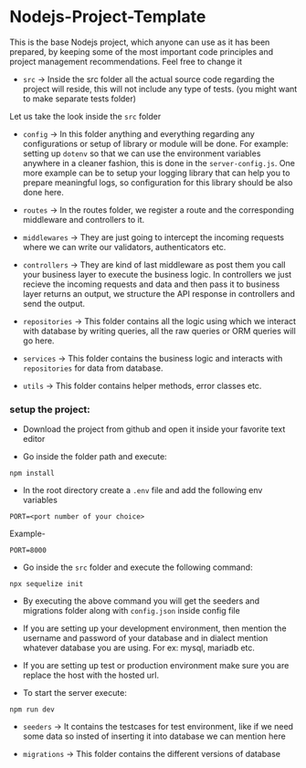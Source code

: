 # Nodejs-Project-Template

This is the base Nodejs project, which anyone can use as it has been prepared, by keeping some of
the most important code principles and project management recommendations. Feel free to change it

- `src` -> Inside the src folder all the actual source code regarding the project will reside, this will not include any type of tests. (you might want to make separate tests folder)

Let us take the look inside the `src` folder

- `config` -> In this folder anything and everything regarding any configurations or setup of library or module will be done. For example: setting up `dotenv` so that we can use the environment variables anywhere in a cleaner fashion, this is done in the `server-config.js`. One more example can be to setup your logging library that can help you to prepare meaningful logs, so configuration for this library should be also done here.

- `routes` -> In the routes folder, we register a route and the corresponding middleware and controllers to it.

- `middlewares` -> They are just going to intercept the incoming requests where we can write our validators, authenticators etc.

- `controllers` -> They are kind of last middleware as post them you call your business layer to execute the business logic. In controllers we just recieve the incoming requests and data and then pass it to business layer returns an output, we structure the API response in controllers and send the output.

- `repositories` -> This folder contains all the logic using which we interact with database by writing queries, all the raw queries or ORM queries will go here.

- `services` -> This folder contains the business logic and interacts with `repositories` for data from database.

- `utils` -> This folder contains helper methods, error classes etc.

### setup the project:

- Download the project from github and open it inside your favorite text editor

- Go inside the folder path and execute:
```
npm install
```

- In the root directory create a `.env` file and add the following env variables
```
PORT=<port number of your choice>
```
Example-
```
PORT=8000
```

- Go inside the `src` folder and execute the following command:
```
npx sequelize init
```

- By executing the above command you will get the seeders and migrations folder along with `config.json` inside config file

- If you are setting up your development environment, then mention the username and password of your database and in dialect mention whatever database you are using. For ex: mysql, mariadb etc.

- If you are setting up test or production environment make sure you are replace the host with the hosted url.

- To start the server execute:
```
npm run dev
```

- `seeders` -> It contains the testcases for test environment, like if we need some data so insted of inserting it into database we can mention here

- `migrations` -> This folder contains the different versions of database
